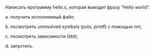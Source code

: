 Написать программу hello.c, которая выводит фразу “Hello world”:

a. получить исполняемый файл;

b. посмотреть unresolved symbols (puts, printf) с помощью nm;

c. посмотреть зависимости (ldd);

d. запустить.

